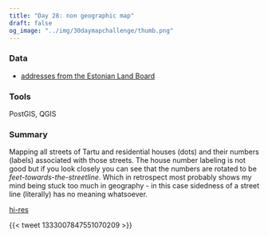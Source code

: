 ```yaml
---
title: "Day 28: non geographic map"
draft: false
og_image: "../img/30daymapchallenge/thumb.png"
---
```

### Data
- [addresses from the Estonian Land Board](https://geoportaal.maaamet.ee/eng/Spatial-Data/Address-Data-p313.html)

### Tools
PostGIS, QGIS

### Summary
Mapping all streets of Tartu and residential houses (dots) and their numbers
(labels) associated with those streets. The house number labeling is not good
but if you look closely you can see that the numbers are rotated to be
_feet-towards-the-streetline_. Which in retrospect most probably shows my
mind being stuck too much in geography - in this case sidedness of a
street line (literally) has no meaning whatsoever.

[hi-res](https://tkardi.ee/writeup/img/30daymapchallenge/day-28-non-geo.png)

{{< tweet 1333007847551070209 >}}
